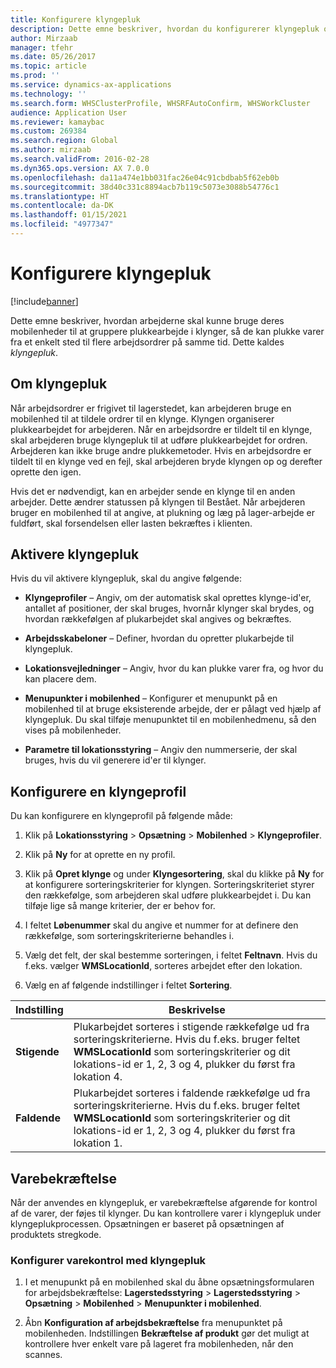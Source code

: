 ```yaml
---
title: Konfigurere klyngepluk
description: Dette emne beskriver, hvordan du konfigurerer klyngepluk og anvender varebekræftelse sammen med klyngepluk.
author: Mirzaab
manager: tfehr
ms.date: 05/26/2017
ms.topic: article
ms.prod: ''
ms.service: dynamics-ax-applications
ms.technology: ''
ms.search.form: WHSClusterProfile, WHSRFAutoConfirm, WHSWorkCluster
audience: Application User
ms.reviewer: kamaybac
ms.custom: 269384
ms.search.region: Global
ms.author: mirzaab
ms.search.validFrom: 2016-02-28
ms.dyn365.ops.version: AX 7.0.0
ms.openlocfilehash: da11a474e1bb031fac26e04c91cbdbab5f62eb0b
ms.sourcegitcommit: 38d40c331c8894acb7b119c5073e3088b54776c1
ms.translationtype: HT
ms.contentlocale: da-DK
ms.lasthandoff: 01/15/2021
ms.locfileid: "4977347"
---
```

# <a name="set-up-cluster-picking"></a>Konfigurere klyngepluk

[!include[banner](../includes/banner.md)]

Dette emne beskriver, hvordan arbejderne skal kunne bruge deres mobilenheder til at gruppere plukkearbejde i klynger, så de kan plukke varer fra et enkelt sted til flere arbejdsordrer på samme tid. Dette kaldes *klyngepluk*.

## <a name="about-cluster-picking"></a>Om klyngepluk

Når arbejdsordrer er frigivet til lagerstedet, kan arbejderen bruge en mobilenhed til at tildele ordrer til en klynge. Klyngen organiserer plukkearbejdet for arbejderen. Når en arbejdsordre er tildelt til en klynge, skal arbejderen bruge klyngepluk til at udføre plukkearbejdet for ordren. Arbejderen kan ikke bruge andre plukkemetoder. Hvis en arbejdsordre er tildelt til en klynge ved en fejl, skal arbejderen bryde klyngen op og derefter oprette den igen.

Hvis det er nødvendigt, kan en arbejder sende en klynge til en anden arbejder. Dette ændrer statussen på klyngen til Bestået. Når arbejderen bruger en mobilenhed til at angive, at plukning og læg på lager-arbejde er fuldført, skal forsendelsen eller lasten bekræftes i klienten.

## <a name="enable-cluster-picking"></a>Aktivere klyngepluk

Hvis du vil aktivere klyngepluk, skal du angive følgende:

- **Klyngeprofiler** – Angiv, om der automatisk skal oprettes klynge-id'er, antallet af positioner, der skal bruges, hvornår klynger skal brydes, og hvordan rækkefølgen af plukarbejdet skal angives og bekræftes.

- **Arbejdsskabeloner** – Definer, hvordan du opretter plukarbejde til klyngepluk.

- **Lokationsvejledninger** – Angiv, hvor du kan plukke varer fra, og hvor du kan placere dem.

- **Menupunkter i mobilenhed** – Konfigurer et menupunkt på en mobilenhed til at bruge eksisterende arbejde, der er pålagt ved hjælp af klyngepluk. Du skal tilføje menupunktet til en mobilenhedmenu, så den vises på mobilenheder.

- **Parametre til lokationsstyring** – Angiv den nummerserie, der skal bruges, hvis du vil generere id'er til klynger.

## <a name="set-up-a-cluster-profile"></a>Konfigurere en klyngeprofil

Du kan konfigurere en klyngeprofil på følgende måde:

1. Klik på **Lokationsstyring** \> **Opsætning** \> **Mobilenhed** \>  **Klyngeprofiler**.

1. Klik på **Ny** for at oprette en ny profil.

1. Klik på **Opret klynge** og under **Klyngesortering**, skal du klikke på **Ny** for at konfigurere sorteringskriterier for klyngen. Sorteringskriteriet styrer den rækkefølge, som arbejderen skal udføre plukkearbejdet i. Du kan tilføje lige så mange kriterier, der er behov for.

1. I feltet **Løbenummer** skal du angive et nummer for at definere den rækkefølge, som sorteringskriterierne behandles i.

1. Vælg det felt, der skal bestemme sorteringen, i feltet **Feltnavn**. Hvis du f.eks. vælger **WMSLocationId**, sorteres arbejdet efter den lokation.

1. Vælg en af følgende indstillinger i feltet **Sortering**.

| **Indstilling**     | **Beskrivelse**                                                                                                                                                                                                                    |
|----------------|------------------------------------------------------------------------------------------------------------------------------------------------------------------------------------------------------------------------------------|
| **Stigende**  | Plukarbejdet sorteres i stigende rækkefølge ud fra sorteringskriterierne. Hvis du f.eks. bruger feltet **WMSLocationId** som sorteringskriterier og dit lokations-id er 1, 2, 3 og 4, plukker du først fra lokation 4. |
| **Faldende** | Plukarbejdet sorteres i faldende rækkefølge ud fra sorteringskriterierne. Hvis du f.eks. bruger feltet **WMSLocationId** som sorteringskriterier og dit lokations-id er 1, 2, 3 og 4, plukker du først fra lokation 1. |

## <a name="item-confirmation"></a>Varebekræftelse

Når der anvendes en klyngepluk, er varebekræftelse afgørende for kontrol af de varer, der føjes til klynger. Du kan kontrollere varer i klyngepluk under klyngeplukprocessen. Opsætningen er baseret på opsætningen af produktets stregkode.

### <a name="set-up-item-verification-with-cluster-picking"></a>Konfigurer varekontrol med klyngepluk

1. I et menupunkt på en mobilenhed skal du åbne opsætningsformularen for arbejdsbekræftelse:  **Lagerstedsstyring** \> **Lagerstedsstyring** \> **Opsætning** \>  **Mobilenhed** \> **Menupunkter i mobilenhed**.

1. Åbn **Konfiguration af arbejdsbekræftelse** fra menupunktet på mobilenheden. Indstillingen **Bekræftelse af produkt** gør det muligt at kontrollere hver enkelt vare på lageret fra mobilenheden, når den scannes.
